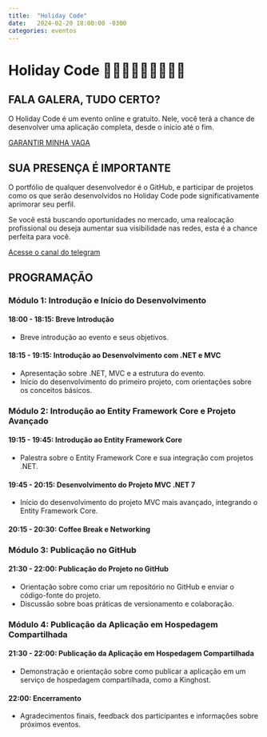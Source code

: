 ```yaml
---
title:  "Holiday Code"
date:   2024-02-20 18:00:00 -0300
categories: eventos
---
```

# Holiday Code 🥳🎉💃🕺👯👯‍♂️👯‍♀️
## FALA GALERA, TUDO CERTO?

O Holiday Code é um evento online e gratuito.
Nele, você terá a chance de desenvolver uma aplicação completa, desde o início até o fim.

[GARANTIR MINHA VAGA](https://bit.ly/496PnTh)

## SUA PRESENÇA É IMPORTANTE

O portfólio de qualquer desenvolvedor é o GitHub, e participar de projetos como os que serão desenvolvidos no Holiday Code pode significativamente aprimorar seu perfil. 

Se você está buscando oportunidades no mercado, uma realocação profissional ou deseja aumentar sua visibilidade nas redes, esta é a chance perfeita para você.

[Acesse o canal do telegram](https://t.me/+EERb7Fd4F_FkZGMx)

## PROGRAMAÇÃO 

### Módulo 1: Introdução e Início do Desenvolvimento
#### 18:00 - 18:15: Breve Introdução
- Breve introdução ao evento e seus objetivos.

#### 18:15 - 19:15: Introdução ao Desenvolvimento com .NET e MVC
- Apresentação sobre .NET, MVC e a estrutura do evento.
- Início do desenvolvimento do primeiro projeto, com orientações sobre os conceitos básicos.

### Módulo 2: Introdução ao Entity Framework Core e Projeto Avançado
#### 19:15 - 19:45: Introdução ao Entity Framework Core
- Palestra sobre o Entity Framework Core e sua integração com projetos .NET.

#### 19:45 - 20:15: Desenvolvimento do Projeto MVC .NET 7
- Início do desenvolvimento do projeto MVC mais avançado, integrando o Entity Framework Core.

#### 20:15 - 20:30: Coffee Break e Networking

### Módulo 3: Publicação no GitHub
#### 21:30 - 22:00: Publicação do Projeto no GitHub
- Orientação sobre como criar um repositório no GitHub e enviar o código-fonte do projeto.
- Discussão sobre boas práticas de versionamento e colaboração.

### Módulo 4: Publicação da Aplicação em Hospedagem Compartilhada
#### 21:30 - 22:00: Publicação da Aplicação em Hospedagem Compartilhada
- Demonstração e orientação sobre como publicar a aplicação em um serviço de hospedagem compartilhada, como a Kinghost.

#### 22:00: Encerramento
- Agradecimentos finais, feedback dos participantes e informações sobre próximos eventos.
